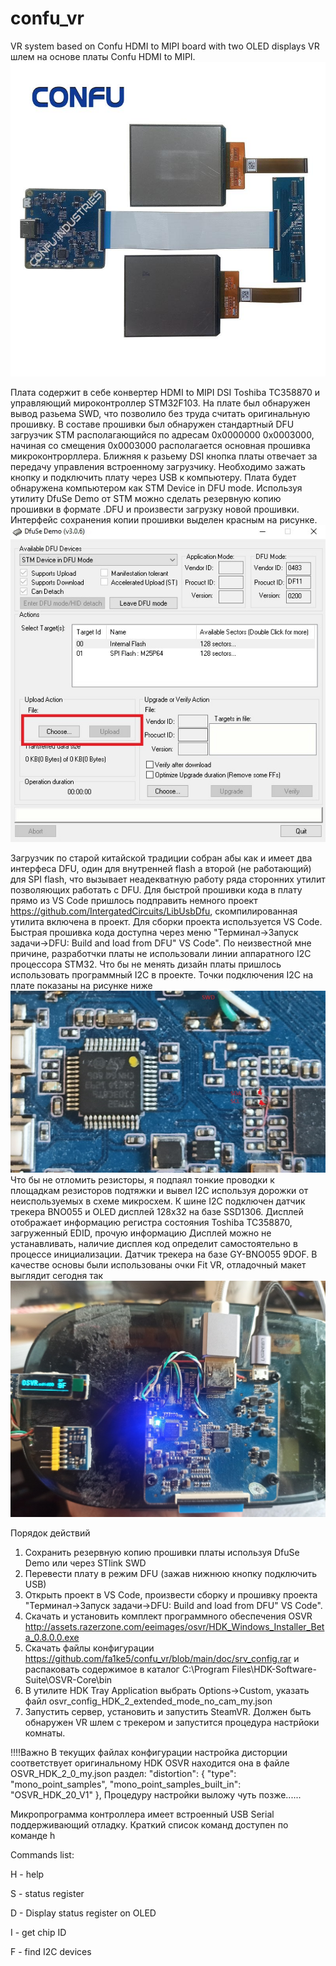 # confu_vr
VR system based on Confu HDMI to MIPI board with two OLED displays
VR шлем на основе платы Confu HDMI to MIPI.
![image](https://github.com/fa1ke5/confu_vr/blob/main/doc/board_and_oleds.jpg)


Плата содержит в себе конвертер HDMI to MIPI DSI Toshiba TC358870 и управляющий мироконтроллер STM32F103. На плате был обнаружен вывод разьема SWD, что позволило без труда считать оригинальную прошивку. В составе прошивки был обнаружен стандартный DFU загрузчик STM располагающийся по адресам 0х0000000 0х0003000, начиная со смещения 0х0003000 располагается основная прошивка микроконтрорллера. Ближняя к разьему DSI кнопка платы отвечает за передачу управления встроенному загрузчику. Необходимо зажать кнопку и подключить плату через USB к компьютеру. Плата будет обнаружена компьютером как STM Device in DFU mode. Используя утилиту DfuSe Demo от STM можно сделать резервную копию прошивки в формате .DFU и произвести загрузку новой прошивки. Интерфейс сохранения копии прошивки выделен красным на рисунке.
![image](https://github.com/fa1ke5/confu_vr/blob/main/doc/DfuSeDemo.jpg)

Загрузчик по старой китайской традиции собран абы как и имеет два интерфеса DFU, один для внутренней flash а второй (не работающий) для SPI flash, что вызывает неадекватную работу ряда сторонних утилит позволяющих работать с DFU. Для быстрой прошивки кода в плату прямо из VS Code пришлось подправить немного проект https://github.com/IntergatedCircuits/LibUsbDfu, скомпилированная утилита включена в проект. 
Для сборки проекта используется VS Code.
Быстрая прошивка кода доступна через меню "Терминал->Запуск задачи->DFU: Build and load from DFU" VS Code".
По неизвестной мне причине, разработчки платы не использовали линии аппаратного I2C процессора STM32. Что бы не менять дизайн платы пришлось использовать программный I2C в проекте.
Точки подключения I2C на плате показаны на рисунке ниже
![image](https://github.com/fa1ke5/confu_vr/blob/main/doc/connectors.jpg)
Что бы не отломить резисторы, я подпаял тонкие проводки к площадкам резисторов подтяжки и вывел I2C используя дорожки от неиспользуемых в схеме микросхем.
К шине I2C подключен датчик трекера BNO055 и OLED дисплей 128x32 на базе SSD1306. Дисплей отображает информацию регистра состояния Toshiba TC358870, загруженный EDID, прочую информацию
Дисплей можно не устанавливать, наличие дисплея код определит самостоятельно в процессе инициализации.
Датчик трекера на базе GY-BNO055 9DOF.
В качестве основы были использованы очки Fit VR, отладочный макет выглядит сегодня так
![image](https://github.com/fa1ke5/confu_vr/blob/main/doc/1651924000375.jpg)

Порядок действий
1. Сохранить резервную копию прошивки платы используя DfuSe Demo или через STlink SWD 
2. Перевести плату в режим DFU (зажав нижнюю кнопку подключить USB)
3. Открыть проект в VS Code, произвести сборку и прошивку проекта "Терминал->Запуск задачи->DFU: Build and load from DFU" VS Code".
4. Скачать и установить комплект программного обеспечения OSVR http://assets.razerzone.com/eeimages/osvr/HDK_Windows_Installer_Beta_0.8.0.0.exe
5. Скачать файлы конфигурации https://github.com/fa1ke5/confu_vr/blob/main/doc/srv_config.rar и распаковать содержимое в каталог C:\Program Files\HDK-Software-Suite\OSVR-Core\bin
6. В утилите HDK Tray Application выбрать Options->Custom, указать файл osvr_config_HDK_2_extended_mode_no_cam_my.json
7. Запустить сервер, установить и запустить SteamVR. Должен быть обнаружен VR шлем с трекером и запустится процедура настрйоки комнаты.

!!!!Важно
В текущих файлах конфигурации настройка дисторции соответствует оригинальному HDK OSVR
находится она в файле OSVR_HDK_2_0_my.json
раздел:
    "distortion": {
      "type": "mono_point_samples",
      "mono_point_samples_built_in": "OSVR_HDK_20_V1"
    },
Процедуру настройки выложу чуть позже......

Микропрограмма контроллера имеет встроенный USB Serial поддерживающий отладку.
Краткий список команд доступен по команде h

Commands list:

H - help

S - status register

D - Display status register on OLED

I - get chip ID

F - find I2C devices


